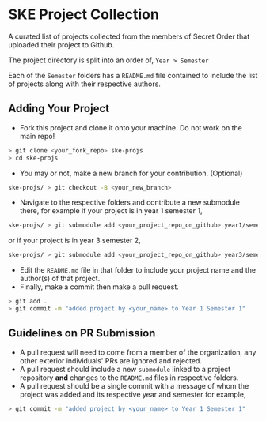 # SKE Project Collection
A curated list of projects collected from the members of Secret Order that uploaded their project to Github.

The project directory is split into an order of, `Year > Semester`

Each of the `Semester` folders has a `README.md` file contained to include the list of projects along with their respective authors.

## Adding Your Project
- Fork this project and clone it onto your machine. Do not work on the main repo!
```sh
> git clone <your_fork_repo> ske-projs
> cd ske-projs
```
- You may or not, make a new branch for your contribution. (Optional)
```sh
ske-projs/ > git checkout -B <your_new_branch>
```
- Navigate to the respective folders and contribute a new submodule there,
for example if your project is in year 1 semester 1,
```sh
ske-projs/ > git submodule add <your_project_repo_on_github> year1/semester1/<repo_name>
```
or if your project is in year 3 semester 2,
```sh
ske-projs/ > git submodule add <your_project_repo_on_github> year3/semester2/<repo_name>
```
- Edit the `README.md` file in that folder to include your project name and the author(s) of that project.
- Finally, make a commit then make a pull request.
```sh
> git add .
> git commit -m "added project by <your_name> to Year 1 Semester 1"
```

## Guidelines on PR Submission
- A pull request will need to come from a member of the organization, any other exterior individuals' PRs are ignored and rejected.
- A pull request should include a new `submodule` linked to a project repository **and** changes to the `README.md` files in respective folders.
- A pull request should be a single commit with a message of whom the project was added and its respective year and semester for example,
```sh
> git commit -m "added project by <your_name> to Year 1 Semester 1"
```